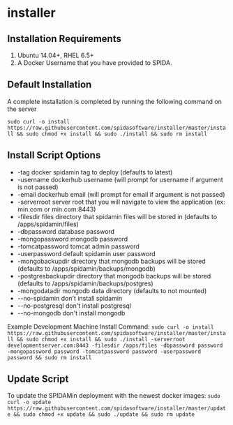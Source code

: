 # installer

Installation Requirements
----------

1. Ubuntu 14.04+, RHEL 6.5+
2. A Docker Username that you have provided to SPIDA.


Default Installation
-------------------

A complete installation is completed by running the following command on the server

`sudo curl -o install https://raw.githubusercontent.com/spidasoftware/installer/master/install && sudo chmod +x install && sudo ./install && sudo rm install`

Install Script Options
------------------------------
* -tag              docker spidamin tag to deploy (defaults to latest)
* -username         dockerhub username (will prompt for username if argument is not passed)
* -email            dockerhub email (will prompt for email if argument is not passed)
* -serverroot       server root that you will navigate to view the application (ex: min.com or min.com:8443)  
* -filesdir         files directory that spidamin files will be stored in (defaults to /apps/spidamin/files)
* -dbpassword       database password
* -mongopassword    mongodb password
* -tomcatpassword   tomcat admin password
* -userpassword     default spidamin user password
* -mongobackupdir    directory that mongodb backups will be stored (defaults to /apps/spidamin/backups/mongodb)
* -postgresbackupdir directory that mongodb backups will be stored (defaults to /apps/spidamin/backups/postgres)
* -mongodatadir      mongodb data directory (defaults to not mounted)
* --no-spidamin     don't install spidamin
* --no-postgresql   don't install postgresql
* --no-mongodb      don't install mongodb

Example Development Machine Install Command:
`sudo curl -o install https://raw.githubusercontent.com/spidasoftware/installer/master/install && sudo chmod +x install && sudo ./install -serverroot developmentserver.com:8443 -filesdir /apps/files -dbpassword password -mongopassword password -tomcatpassword password -userpassword password && sudo rm install`

Update Script
------------
To update the SPIDAMin deployment with the newest docker images:
`sudo curl -o update https://raw.githubusercontent.com/spidasoftware/installer/master/update && sudo chmod +x update && sudo ./update && sudo rm update`
